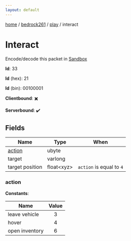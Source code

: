 ```yaml
---
layout: default
---
```


[home](/)  /  [bedrock261](/protocol/bedrock261)  /  [play](/protocol/bedrock261/play)  /  interact

# Interact

Encode/decode this packet in [Sandbox](../../../sandbox/bedrock261#Play.Interact)

**Id**: 33

**Id** (hex): 21

**Id** (bin): 00100001

**Clientbound**: ✖️

**Serverbound**: ✔️

## Fields

Name | Type | When
---|---|:---:
[action](#action) | ubyte | 
target | varlong | 
target position | float&lt;xyz&gt; | <code>action</code> is equal to <code>4</code>

### action

**Constants**:

Name | Value
---|:---:
leave vehicle | 3
hover | 4
open inventory | 6
